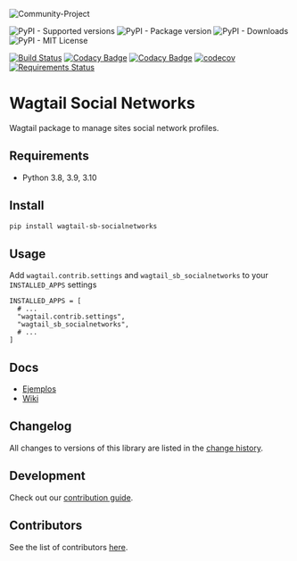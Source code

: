 ![Community-Project](https://gitlab.com/softbutterfly/open-source/open-source-office/-/raw/master/banners/softbutterfly-open-source--banner--community-project.png)

![PyPI - Supported versions](https://img.shields.io/pypi/pyversions/wagtail-sb-socialnetworks)
![PyPI - Package version](https://img.shields.io/pypi/v/wagtail-sb-socialnetworks)
![PyPI - Downloads](https://img.shields.io/pypi/dm/wagtail-sb-socialnetworks)
![PyPI - MIT License](https://img.shields.io/pypi/l/wagtail-sb-socialnetworks)

[![Build Status](https://www.travis-ci.org/softbutterfly/wagtail-sb-socialnetworks.svg?branch=develop)](https://www.travis-ci.org/softbutterfly/wagtail-sb-socialnetworks)
[![Codacy Badge](https://app.codacy.com/project/badge/Grade/3d703e48c1e44e9b830da5026f07c52d)](https://www.codacy.com/gh/softbutterfly/wagtail-sb-socialnetworks/dashboard?utm_source=github.com&amp;utm_medium=referral&amp;utm_content=softbutterfly/wagtail-sb-socialnetworks&amp;utm_campaign=Badge_Grade)
[![Codacy Badge](https://app.codacy.com/project/badge/Coverage/3d703e48c1e44e9b830da5026f07c52d)](https://www.codacy.com/gh/softbutterfly/wagtail-sb-socialnetworks/dashboard?utm_source=github.com&utm_medium=referral&utm_content=softbutterfly/wagtail-sb-socialnetworks&utm_campaign=Badge_Coverage)
[![codecov](https://codecov.io/gh/softbutterfly/wagtail-sb-socialnetworks/branch/master/graph/badge.svg?token=pbqXUUOu1F)](https://codecov.io/gh/softbutterfly/wagtail-sb-socialnetworks)
[![Requirements Status](https://requires.io/github/softbutterfly/wagtail-sb-socialnetworks/requirements.svg?branch=master)](https://requires.io/github/softbutterfly/wagtail-sb-socialnetworks/requirements/?branch=master)

# Wagtail Social Networks

Wagtail package to manage sites social network profiles.

## Requirements

- Python 3.8, 3.9, 3.10

## Install

```bash
pip install wagtail-sb-socialnetworks
```

## Usage

Add `wagtail.contrib.settings` and `wagtail_sb_socialnetworks` to your `INSTALLED_APPS` settings

```
INSTALLED_APPS = [
  # ...
  "wagtail.contrib.settings",
  "wagtail_sb_socialnetworks",
  # ...
]
```

## Docs

- [Ejemplos](https://github.com/softbutterfly/wagtail-sb-socialnetworks/wiki)
- [Wiki](https://github.com/softbutterfly/wagtail-sb-socialnetworks/wiki)

## Changelog

All changes to versions of this library are listed in the [change history](CHANGELOG.md).

## Development

Check out our [contribution guide](CONTRIBUTING.md).

## Contributors

See the list of contributors [here](https://github.com/softbutterfly/wagtail-sb-socialnetworks/graphs/contributors).
